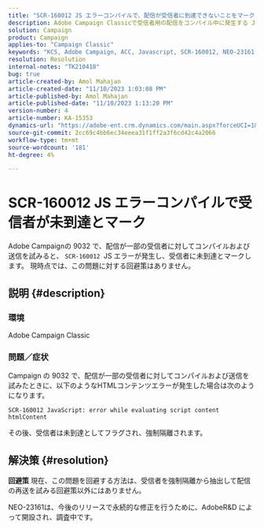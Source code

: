 ```yaml
---
title: "SCR-160012 JS エラーコンパイルで、配信が受信者に到達できないことをマークします"
description: Adobe Campaign Classicで受信者用の配信をコンパイル中に発生する JS エラーの修正方法を説明します。 現時点では、この問題に対する回避策はありません。
solution: Campaign
product: Campaign
applies-to: "Campaign Classic"
keywords: "KCS, Adobe Campaign, ACC, Javascript, SCR-160012, NEO-23161, Adobe Campaign Classic，エラー，受信者の配信のコンパイル，未到達とマークされた受信者"
resolution: Resolution
internal-notes: "TK210418"
bug: true
article-created-by: Amol Mahajan
article-created-date: "11/10/2023 1:03:08 PM"
article-published-by: Amol Mahajan
article-published-date: "11/10/2023 1:13:20 PM"
version-number: 4
article-number: KA-15353
dynamics-url: "https://adobe-ent.crm.dynamics.com/main.aspx?forceUCI=1&pagetype=entityrecord&etn=knowledgearticle&id=df5c777b-c97f-ee11-8179-6045bd006b25"
source-git-commit: 2cc69c4bb6ec34eeea31f1ff2a3f6cd42c4a2066
workflow-type: tm+mt
source-wordcount: '181'
ht-degree: 4%

---
```


# SCR-160012 JS エラーコンパイルで受信者が未到達とマーク


Adobe Campaignの 9032 で、配信が一部の受信者に対してコンパイルおよび送信を試みると、 `SCR-160012 `JS エラーが発生し、受信者に未到達とマークします。 現時点では、この問題に対する回避策はありません。

## 説明 {#description}


### <b>環境</b>

Adobe Campaign Classic



### <b>問題／症状</b>

Campaign の 9032 で、配信が一部の受信者に対してコンパイルおよび送信を試みたときに、以下のようなHTMLコンテンツエラーが発生した場合は次のようになります。


```
SCR-160012 JavaScript: error while evaluating script content htmlContent
```


その後、受信者は未到達としてフラグされ、強制隔離されます。


## 解決策 {#resolution}

<b>回避策</b>
現在、この問題を回避する方法は、受信者を強制隔離から抽出して配信の再送を試みる回避策以外にはありません。

NEO-23161は、今後のリリースで永続的な修正を行うために、AdobeR&amp;D によって開設され、調査中です。
